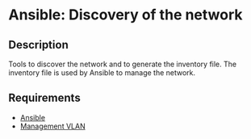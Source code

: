 # Ansible: Discovery of the network

## Description
Tools to discover the network and to generate the inventory file. The inventory file is used by Ansible to manage the network.

## Requirements
- [Ansible](https://www.ansible.com/)
- [Management VLAN](https://docs.ansible.com/ansible/latest/network/user_guide/network_best_practices_2.5.html#management-vlan)






